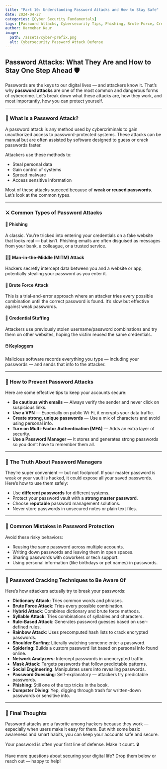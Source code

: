```yaml
---
title: "Part 10: Understanding Password Attacks and How to Stay Safe"
date: 2024-04-27
categories: [Cyber Security Fundamentals]
tags: [Password Attacks, Cybersecurity Tips, Phishing, Brute Force, Credential Stuffing, Password Protection]
author: Harmehar Kaur
image:
  path: /assets/cyber-prefix.png
  alt: Cybersecurity Password Attack Defense
---
```


## Password Attacks: What They Are and How to Stay One Step Ahead 🛡️

Passwords are the keys to our digital lives — and attackers know it. That’s why **password attacks** are one of the most common and dangerous forms of cybercrime. Let’s break down what these attacks are, how they work, and most importantly, how you can protect yourself.

---

### 🔐 What Is a Password Attack?

A password attack is any method used by cybercriminals to gain unauthorized access to password-protected systems. These attacks can be manual but are often assisted by software designed to guess or crack passwords faster.

Attackers use these methods to:

- Steal personal data
- Gain control of systems
- Spread malware
- Access sensitive information

Most of these attacks succeed because of **weak or reused passwords**. Let’s look at the common types.

---

### ⚔️ Common Types of Password Attacks

#### 🎣 Phishing
A classic. You’re tricked into entering your credentials on a fake website that looks real — but isn’t. Phishing emails are often disguised as messages from your bank, a colleague, or a trusted service.

#### 🧍‍♂️ Man-in-the-Middle (MITM) Attack
Hackers secretly intercept data between you and a website or app, potentially stealing your password as you enter it.

#### 🔐 Brute Force Attack
This is a trial-and-error approach where an attacker tries every possible combination until the correct password is found. It’s slow but effective against weak passwords.

#### 🎯 Credential Stuffing
Attackers use previously stolen username/password combinations and try them on other websites, hoping the victim reused the same credentials.

#### 🖱️ Keyloggers
Malicious software records everything you type — including your passwords — and sends that info to the attacker.

---

### 🧰 How to Prevent Password Attacks

Here are some effective tips to keep your accounts secure:

- **Be cautious with emails** — Always verify the sender and never click on suspicious links.
- **Use a VPN** — Especially on public Wi-Fi, it encrypts your data traffic.
- **Create strong, unique passwords** — Use a mix of characters and avoid using personal info.
- **Turn on Multi-Factor Authentication (MFA)** — Adds an extra layer of security.
- **Use a Password Manager** — It stores and generates strong passwords so you don’t have to remember them all.

---

### 🔐 The Truth About Password Managers

They’re super convenient — but not foolproof. If your master password is weak or your vault is hacked, it could expose all your saved passwords. Here’s how to use them safely:

- Use **different passwords** for different systems.
- Protect your password vault with a **strong master password**.
- Choose **reputable** password management solutions.
- Never store passwords in unsecured notes or plain text files.

---

### 🚫 Common Mistakes in Password Protection

Avoid these risky behaviors:

- Reusing the same password across multiple accounts.
- Writing down passwords and leaving them in open spaces.
- Sharing passwords with coworkers or tech support.
- Using personal information (like birthdays or pet names) in passwords.

---

### 🧪 Password Cracking Techniques to Be Aware Of

Here’s how attackers actually try to break your passwords:

- **Dictionary Attack**: Tries common words and phrases.
- **Brute Force Attack**: Tries every possible combination.
- **Hybrid Attack**: Combines dictionary and brute force methods.
- **Syllable Attack**: Tries combinations of syllables and characters.
- **Rule-Based Attack**: Generates password guesses based on user-defined rules.
- **Rainbow Attack**: Uses precomputed hash lists to crack encrypted passwords.
- **Shoulder Surfing**: Literally watching someone enter a password.
- **Spidering**: Builds a custom password list based on personal info found online.
- **Network Analyzers**: Intercept passwords in unencrypted traffic.
- **Mask Attack**: Targets passwords that follow predictable patterns.
- **Social Engineering**: Manipulates users into revealing passwords.
- **Password Guessing**: Self-explanatory — attackers try predictable passwords.
- **Phishing**: Still one of the top tricks in the book.
- **Dumpster Diving**: Yep, digging through trash for written-down passwords or sensitive info.

---

### 🔐 Final Thoughts

Password attacks are a favorite among hackers because they work — especially when users make it easy for them. But with some basic awareness and smart habits, you can keep your accounts safe and secure.

Your password is often your first line of defense. Make it count. 🔒

Have more questions about securing your digital life? Drop them below or reach out — happy to help!
